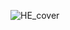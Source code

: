 ![HE_cover](https://user-images.githubusercontent.com/60923869/91079236-6e010c00-e661-11ea-9a1f-906dbc681781.jpg)
